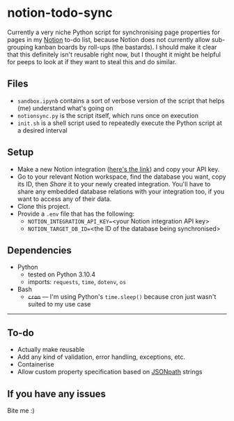 # notion-todo-sync
Currently a very niche Python script for synchronising page properties for pages in my [Notion](https://notion.so/) to-do list, because Notion does not currently allow sub-grouping kanban boards by roll-ups (the bastards). I should make it clear that this definitely isn't reusable right now, but I thought it might be helpful for peeps to look at if they want to steal this and do similar.

## Files
- `sandbox.ipynb` contains a sort of verbose version of the script that helps (me) understand what's going on
- `notionsync.py` is the script itself, which runs once on execution
- `init.sh` is a shell script used to repeatedly execute the Python script at a desired interval

## Setup
- Make a new Notion integration ([here's the link](https://notion.so/my-integrations)) and copy your API key.
- Go to your relevant Notion workspace, find the database you want, copy its ID, then *Share* it to your newly created integration. You'll have to share any embedded database relations with your integration too, if you want to access any of their data.
- Clone this project.
- Provide a `.env` file that has the following:
  - `NOTION_INTEGRATION_API_KEY=`\<your Notion integration API key>
  - `NOTION_TARGET_DB_ID=`\<the ID of the database being synchronised>

## Dependencies
- Python
  - tested on Python 3.10.4
  - imports: `requests`, `time`, `dotenv`, `os`
- Bash
  - ~~`cron`~~ — I'm using Python's `time.sleep()` because cron just wasn't suited to my use case

---

## To-do
- Actually make reusable
- Add any kind of validation, error handling, exceptions, etc.
- Containerise
- Allow custom property specification based on [JSONpath](https://restfulapi.net/json-jsonpath/) strings

## If you have any issues
Bite me :)